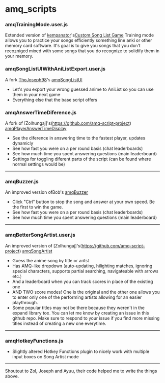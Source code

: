 # amq_scripts

### amqTrainingMode.user.js
Extended version of [kempanator](https://github.com/kempanator)'s[Custom Song List Game](https://github.com/kempanator/amq-scripts/blob/main/amqCustomSongListGame.user.js)
Training mode allows you to practice your songs efficiently something line anki or other memory card software. It's goal is to give you songs that you don't recozniged mixed with some songs that you do recognize to solidify them in your memory.

### amqSongListUIWithAniListExport.user.js
A fork [TheJoseph98](https://github.com/TheJoseph98)'s [amqSongListUI](https://github.com/TheJoseph98/AMQ-Scripts/blob/master/amqSongListUI.user.js)
- Let's you export your wrong guessed anime to AniList so you can use them in your next game
- Everything else that the base script offers

### amqAnswerTimeDiference.js
A fork of [Zolhungaj]'s(https://github.com/amq-script-project) [amqPlayerAnswerTimeDisplay](https://github.com/amq-script-project/AMQ-Scripts/blob/master/gameplay/amqPlayerAnswerTimeDisplay.user.js)
- See the diference in answering time to the fastest player, updates dynamicly
- See how fast you were on a per round basis (chat leaderboards)
- See how much time you spent answering questions (main leaderboard)
- Settings for toggling diferent parts of the script (can be found where normal settings would be)
---
### amqBuzzer.js
An improved version ofBob's [amqBuzzer](https://files.catbox.moe/lipeqk.js)
- Click "Ctrl" button to stop the song and answer at your own speed. Be the first to win the game.
- See how fast you were on a per round basis (chat leaderboards)
- See how much time you spent answering questions (main leaderboard)
---
### amqBetterSongArtist.user.js
An improved version of [Zolhungaj]'s(https://github.com/amq-script-project) [amqSongArtist](https://github.com/amq-script-project/AMQ-Scripts/blob/master/gameplay/amqSongArtistMode.user.js)
- Guess the anime song by title or aritst
- Has AMQ-like dropdown (auto-updating, hilighting matches, ignoring special characters, supports partial searching, navigateable with arrows etc.)
- And a leaderboard when you can track scores in place of the existing one
- AND TWO score modes! One is the original and the other one allows you to enter only one of the performing artists allowing for an easier playthrough.
- Some popular titles may not be there because they weren't in the expand library too. You can let me know by creating an issue in this github repo. Make sure to respond to your issue if you find more missing titles instead of creating a new one everytime.
---
### amqHotkeyFunctions.js
- Slightly altered Hotkey Functions plugin to nicely work with multiple input boxes on Song Artist mode
---
Shoutout to Zol, Joseph and Ayuu, their code helped me to write the things above.
